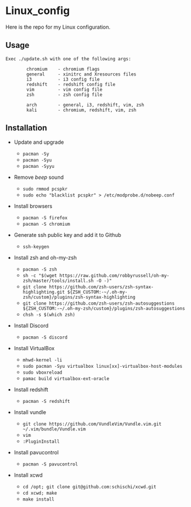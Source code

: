 # Linux_config

Here is the repo for my Linux configuration.

## Usage

```
Exec ./update.sh with one of the following args:

        chromium    - chromium flags
        general     - xinitrc and Xresources files
        i3          - i3 config file
        redshift    - redshift config file
        vim         - vim config file
        zsh         - zsh config file

        arch        - general, i3, redshift, vim, zsh
        kali        - chromium, redshift, vim, zsh
```

## Installation

- Update and upgrade

    * `pacman -Sy`
    * `pacman -Syu`
    * `pacman -Syyu`

- Remove *beep* sound

    * `sudo rmmod pcspkr`
    * `sudo echo "blacklist pcspkr" > /etc/modprobe.d/nobeep.conf`

- Install browsers

    * `pacman -S firefox`
    * `pacman -S chromium`

- Generate ssh public key and add it to Github

    * `ssh-keygen`

- Install zsh and oh-my-zsh

    * `pacman -S zsh`
    * `sh -c "$(wget https://raw.github.com/robbyrussell/oh-my-zsh/master/tools/install.sh -O -)"`
    * `git clone https://github.com/zsh-users/zsh-syntax-highlighting.git ${ZSH_CUSTOM:-~/.oh-my-zsh/custom}/plugins/zsh-syntax-highlighting`
    * `git clone https://github.com/zsh-users/zsh-autosuggestions ${ZSH_CUSTOM:-~/.oh-my-zsh/custom}/plugins/zsh-autosuggestions`
    * `chsh -s $(which zsh)`

- Install Discord

    * `pacman -S discord`

- Install VirtualBox

    * `mhwd-kernel -li`
    * `sudo pacman -Syu virtualbox linux[xx]-virtualbox-host-modules`
    * `sudo vboxreload`
    * `pamac build virtualbox-ext-oracle`

- Install redshift

    * `pacman -S redshift`

- Install vundle

    * `git clone https://github.com/VundleVim/Vundle.vim.git ~/.vim/bundle/Vundle.vim`
    * `vim`
    * `:PluginInstall`

- Install pavucontrol

    * `pacman -S pavucontrol`

- Install xcwd

    * `cd /opt; git clone git@github.com:schischi/xcwd.git`
    * `cd xcwd; make`
    * `make install`
